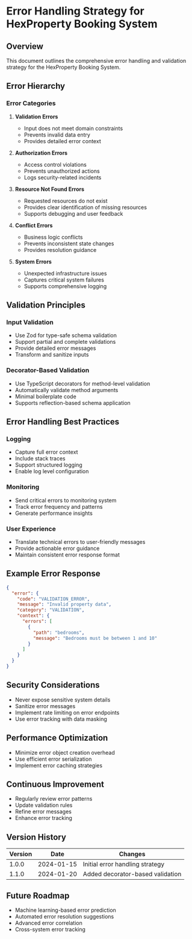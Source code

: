 # Error Handling Strategy for HexProperty Booking System

## Overview
This document outlines the comprehensive error handling and validation strategy for the HexProperty Booking System.

## Error Hierarchy

### Error Categories
1. **Validation Errors**
   - Input does not meet domain constraints
   - Prevents invalid data entry
   - Provides detailed error context

2. **Authorization Errors**
   - Access control violations
   - Prevents unauthorized actions
   - Logs security-related incidents

3. **Resource Not Found Errors**
   - Requested resources do not exist
   - Provides clear identification of missing resources
   - Supports debugging and user feedback

4. **Conflict Errors**
   - Business logic conflicts
   - Prevents inconsistent state changes
   - Provides resolution guidance

5. **System Errors**
   - Unexpected infrastructure issues
   - Captures critical system failures
   - Supports comprehensive logging

## Validation Principles

### Input Validation
- Use Zod for type-safe schema validation
- Support partial and complete validations
- Provide detailed error messages
- Transform and sanitize inputs

### Decorator-Based Validation
- Use TypeScript decorators for method-level validation
- Automatically validate method arguments
- Minimal boilerplate code
- Supports reflection-based schema application

## Error Handling Best Practices

### Logging
- Capture full error context
- Include stack traces
- Support structured logging
- Enable log level configuration

### Monitoring
- Send critical errors to monitoring system
- Track error frequency and patterns
- Generate performance insights

### User Experience
- Translate technical errors to user-friendly messages
- Provide actionable error guidance
- Maintain consistent error response format

## Example Error Response

```json
{
  "error": {
    "code": "VALIDATION_ERROR",
    "message": "Invalid property data",
    "category": "VALIDATION",
    "context": {
      "errors": [
        {
          "path": "bedrooms",
          "message": "Bedrooms must be between 1 and 10"
        }
      ]
    }
  }
}
```

## Security Considerations
- Never expose sensitive system details
- Sanitize error messages
- Implement rate limiting on error endpoints
- Use error tracking with data masking

## Performance Optimization
- Minimize error object creation overhead
- Use efficient error serialization
- Implement error caching strategies

## Continuous Improvement
- Regularly review error patterns
- Update validation rules
- Refine error messages
- Enhance error tracking

## Version History
| Version | Date       | Changes |
|---------|------------|---------|
| 1.0.0   | 2024-01-15| Initial error handling strategy |
| 1.1.0   | 2024-01-20| Added decorator-based validation |

## Future Roadmap
- Machine learning-based error prediction
- Automated error resolution suggestions
- Advanced error correlation
- Cross-system error tracking
